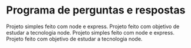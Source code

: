 # Programa de perguntas e respostas


Projeto simples feito com node e express. Projeto feito com objetivo de estudar a tecnologia node.	Projeto simples feito com node e express. Projeto feito com objetivo de estudar a tecnologia node.

